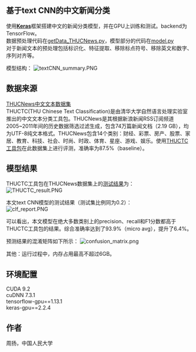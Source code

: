 ## 基于text CNN的中文新闻分类
使用[**Keras**](https://keras.io/)框架搭建中文的新闻分类模型，并在GPU上训练和测试。backend为TensorFlow。  
数据预处理代码在[getData_THUCNews.py](https://github.com/yang-zhou-x/assignments/blob/master/textCNN_text_classification/getData_THUCNews.py)，模型部分的代码在[model.py](https://github.com/yang-zhou-x/assignments/blob/master/textCNN_text_classification/model.py)  
对于新闻文本的预处理包括标识化、特征提取、移除标点符号、移除英文和数字、序列对齐等。  

模型结构：
![textCNN_summary.PNG](https://github.com/yang-zhou-x/assignments/blob/master/others/textCNN_summary.PNG)

## 数据来源
[THUCNews中文文本数据集](http://thuctc.thunlp.org/#%E4%B8%AD%E6%96%87%E6%96%87%E6%9C%AC%E5%88%86%E7%B1%BB%E6%95%B0%E6%8D%AE%E9%9B%86THUCNews)  
THUCTC(THU Chinese Text Classification)是由清华大学自然语言处理实验室推出的中文文本分类工具包。THUCNews是其根据新浪新闻RSS订阅频道2005~2011年间的历史数据筛选过滤生成，包含74万篇新闻文档（2.19 GB），均为UTF-8纯文本格式。THUCNews包含14个类别：财经、彩票、房产、股票、家居、教育、科技、社会、时尚、时政、体育、星座、游戏、娱乐。使用[THUCTC工具包](http://thuctc.thunlp.org/)在此数据集上进行评测，准确率为87.5%（baseline）。

## 模型结果
THUCTC工具包在THUCNews数据集上的[测试结果](http://thuctc.thunlp.org/#%E6%B5%8B%E8%AF%95%E7%BB%93%E6%9E%9C)为：  
![THUCTC_result.PNG](https://github.com/yang-zhou-x/assignments/blob/master/others/THUCTC_result.PNG)  

本文text CNN模型的测试结果（测试集比例同为0.2）：  
![clf_report.PNG](https://github.com/yang-zhou-x/assignments/blob/master/others/clf_report.PNG)

可以看出，本文模型在绝大多数类别上的precision、recall和F1分数都高于THUCTC工具包的结果。综合准确率达到了93.9%（micro avg），提升了6.4%。

预测结果的混淆矩阵如下所示：
![confusion_matrix.png](https://github.com/yang-zhou-x/assignments/blob/master/others/confusion_matrix.png)

其他：运行过程中，内存占用最高不超过6GB。

## 环境配置
CUDA 9.2  
cuDNN 7.3.1  
tensorflow-gpu==1.13.1  
keras-gpu==2.2.4  

## 作者
周扬，中国人民大学
